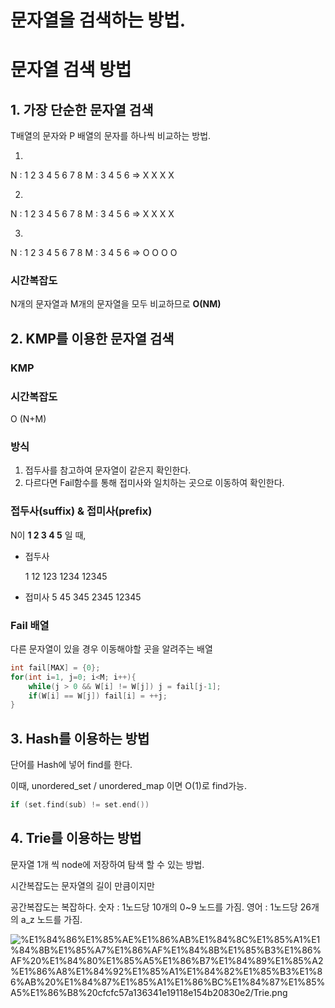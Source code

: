 # 문자열을 검색하는 방법.

# 문자열 검색 방법

## 1. 가장 단순한 문자열 검색

T배열의 문자와 P 배열의 문자를 하나씩 비교하는 방법.

1.

N :  1 2 3 4 5 6 7 8
M :  3 4 5 6
⇒  X X X X

2.

N : 1 2 3 4 5 6 7 8
M :    3 4 5 6
⇒    X X X X

3.

N : 1  2  3  4  5  6  7  8
M :         3  4  5  6
⇒         O O O O 

### 시간복잡도

N개의 문자열과 M개의 문자열을 모두 비교하므로
**O(NM)**

## 2. KMP를 이용한 문자열 검색

### KMP

### 시간복잡도

O (N+M)

### 방식

1. 접두사를 참고하여 문자열이 같은지 확인한다.
2. 다르다면 Fail함수를 통해 접미사와 일치하는 곳으로 이동하여 확인한다.

### 접두사(suffix) & 접미사(prefix)

 N이 **1 2 3 4 5** 일 때,

- 접두사

    1
    12
    123
    1234
    12345

- 접미사
       5
     45
    345
  2345
12345

### Fail 배열

다른 문자열이 있을 경우 이동해야할 곳을 알려주는 배열

```cpp
int fail[MAX] = {0};
for(int i=1, j=0; i<M; i++){
    while(j > 0 && W[i] != W[j]) j = fail[j-1];
    if(W[i] == W[j]) fail[i] = ++j;
}
```

## 3. Hash를 이용하는 방법

단어를 Hash에 넣어 find를 한다.

이때, unordered_set / unordered_map 이면 O(1)로 find가능.

```cpp
if (set.find(sub) != set.end())
```

## 4. Trie를 이용하는 방법

문자열 1개 씩 node에 저장하여 탐색 할 수 있는 방법.

시간복잡도는 문자열의 길이 만큼이지만

공간복잡도는 복잡하다.
  숫자 :  1노드당 10개의 0~9 노드를 가짐.
  영어 :  1노드당 26개의 a_z 노드를 가짐.

![%E1%84%86%E1%85%AE%E1%86%AB%E1%84%8C%E1%85%A1%E1%84%8B%E1%85%A7%E1%86%AF%E1%84%8B%E1%85%B3%E1%86%AF%20%E1%84%80%E1%85%A5%E1%86%B7%E1%84%89%E1%85%A2%E1%86%A8%E1%84%92%E1%85%A1%E1%84%82%E1%85%B3%E1%86%AB%20%E1%84%87%E1%85%A1%E1%86%BC%E1%84%87%E1%85%A5%E1%86%B8%20cfcfc57a136341e19118e154b20830e2/Trie.png](%E1%84%86%E1%85%AE%E1%86%AB%E1%84%8C%E1%85%A1%E1%84%8B%E1%85%A7%E1%86%AF%E1%84%8B%E1%85%B3%E1%86%AF%20%E1%84%80%E1%85%A5%E1%86%B7%E1%84%89%E1%85%A2%E1%86%A8%E1%84%92%E1%85%A1%E1%84%82%E1%85%B3%E1%86%AB%20%E1%84%87%E1%85%A1%E1%86%BC%E1%84%87%E1%85%A5%E1%86%B8%20cfcfc57a136341e19118e154b20830e2/Trie.png)